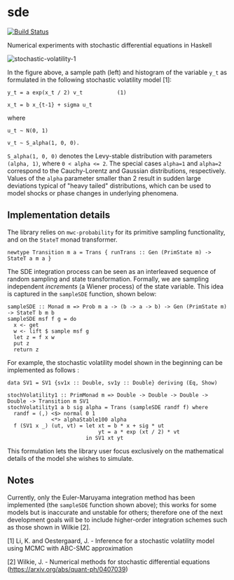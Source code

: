 # sde

[![Build Status](https://travis-ci.org/ocramz/sde.png)](https://travis-ci.org/ocramz/sde)

Numerical experiments with stochastic differential equations in Haskell


![stochastic-volatility-1](https://rawgit.com/ocramz/sde/master/doc/stoch_volatility1.png)

In the figure above, a sample path (left) and histogram of the variable `y_t` as formulated in the following stochastic volatility model [1]:

    y_t = a exp(x_t / 2) v_t           (1)

    x_t = b x_{t-1} + sigma u_t

where

    u_t ~ N(0, 1)
    
    v_t ~ S_alpha(1, 0, 0).

`S_alpha(1, 0, 0)` denotes the Levy-stable distribution with parameters `(alpha, 1)`, where `0 < alpha <= 2`. The special cases `alpha=1` and `alpha=2` correspond to the Cauchy-Lorentz and Gaussian distributions, respectively. Values of the `alpha` parameter smaller than 2 result in sudden large deviations typical of "heavy tailed" distributions, which can be used to model shocks or phase changes in underlying phenomena.


## Implementation details

The library relies on `mwc-probability` for its primitive sampling functionality, and on the `StateT` monad transformer. 

    newtype Transition m a = Trans { runTrans :: Gen (PrimState m) -> StateT a m a }

The SDE integration process can be seen as an interleaved sequence of random sampling and state transformation. Formally, we are sampling independent _increments_ (a Wiener process) of the state variable. This idea is captured in the `sampleSDE` function, shown below:

    sampleSDE :: Monad m => Prob m a -> (b -> a -> b) -> Gen (PrimState m) -> StateT b m b
    sampleSDE msf f g = do
      x <- get
      w <- lift $ sample msf g
      let z = f x w
      put z
      return z

For example, the stochastic volatility model shown in the beginning can be implemented as follows :

    data SV1 = SV1 {sv1x :: Double, sv1y :: Double} deriving (Eq, Show)

    stochVolatility1 :: PrimMonad m => Double -> Double -> Double -> Double -> Transition m SV1
    stochVolatility1 a b sig alpha = Trans (sampleSDE randf f) where
      randf = (,) <$> normal 0 1
                  <*> alphaStable100 alpha
      f (SV1 x _) (ut, vt) = let xt = b * x + sig * ut
                                 yt = a * exp (xt / 2) * vt
                             in SV1 xt yt

This formulation lets the library user focus exclusively on the mathematical details of the model she wishes to simulate.


## Notes

Currently, only the Euler-Maruyama integration method has been implemented (the `sampleSDE` function shown above); this works for some models but is inaccurate and unstable for others; therefore one of the next development goals will be to include higher-order integration schemes such as those shown in Wilkie [2].







[1] Li, K. and Oestergaard, J. - Inference for a stochastic volatility model using MCMC with ABC-SMC approximation

[2] Wilkie, J. - Numerical methods for stochastic differential equations (https://arxiv.org/abs/quant-ph/0407039)